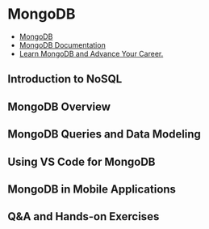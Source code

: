 # MongoDB

- [MongoDB](https://www.mongodb.com/)
- [MongoDB Documentation](https://www.mongodb.com/docs/)
- [Learn MongoDB and Advance Your Career.](https://learn.mongodb.com/)

## Introduction to NoSQL

## MongoDB Overview

## MongoDB Queries and Data Modeling

## Using VS Code for MongoDB

## MongoDB in Mobile Applications

## Q&A and Hands-on Exercises
